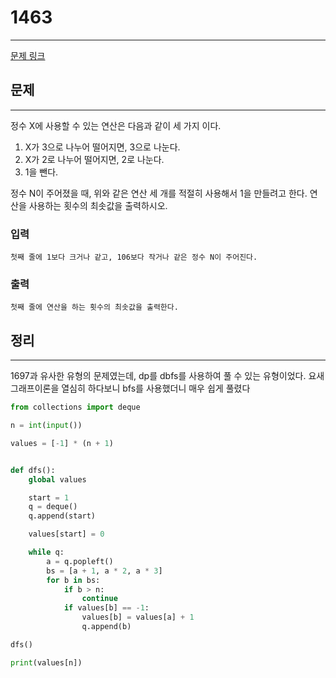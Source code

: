 # 1463
___
[문제 링크](https://acmicpc.net/problem/1463)

## 문제
___
정수 X에 사용할 수 있는 연산은 다음과 같이 세 가지 이다.

1. X가 3으로 나누어 떨어지면, 3으로 나눈다.
2. X가 2로 나누어 떨어지면, 2로 나눈다.
3. 1을 뺀다.

정수 N이 주어졌을 때, 위와 같은 연산 세 개를 적절히 사용해서 1을 만들려고 한다. 연산을 사용하는 횟수의 최솟값을 출력하시오.

### 입력
    첫째 줄에 1보다 크거나 같고, 106보다 작거나 같은 정수 N이 주어진다.
### 출력
    첫째 줄에 연산을 하는 횟수의 최솟값을 출력한다.

## 정리
___ 
1697과 유사한 유형의 문제였는데, dp를 dbfs를 사용하여 풀 수 있는 유형이었다.
요새 그래프이론을 열심히 하다보니 bfs를 사용했더니 매우 쉽게 풀렸다
```python
from collections import deque

n = int(input())

values = [-1] * (n + 1)


def dfs():
    global values

    start = 1
    q = deque()
    q.append(start)

    values[start] = 0

    while q:
        a = q.popleft()
        bs = [a + 1, a * 2, a * 3]
        for b in bs:
            if b > n:
                continue
            if values[b] == -1:
                values[b] = values[a] + 1
                q.append(b)

dfs()

print(values[n])

```